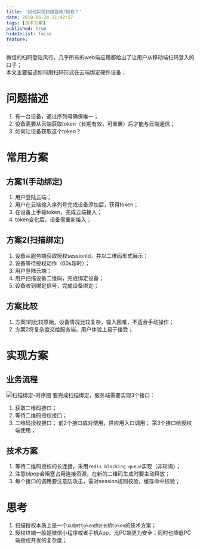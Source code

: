 ```yaml
---
title: '如何实现扫描登陆/授权？'
date: 2019-06-24 11:42:57
tags: [技术方案]
published: true
hideInList: false
feature: 
---
```

微信的扫码登陆风行，几乎所有的web端应用都给出了让用户从移动端扫码登入的口子；  
本文主要描述如何用扫码形式在云端绑定硬件设备；
<!-- more -->
# 问题描述
1. 有一台设备，通过序列号确保唯一；
2. 设备需要从云端获取token（长期有效，可重置）后才能与云端通信；
3. 如何让设备获取这个token？

# 常用方案
## 方案1(手动绑定)
1. 用户登陆云端；
2. 用户在云端输入序列号完成设备添加后，获得token；
2. 在设备上手输token，完成云端接入；
3. token变化后，设备需重新接入；

## 方案2(扫描绑定)
1. 设备从服务端获取授权sessionId，并以二维码形式展示；
2. 设备等待授权动作（60s超时）；
3. 用户登陆云端；
4. 用户扫描设备二维码，完成绑定设备；
5. 设备收到绑定信号，完成设备绑定；

## 方案比较
1. 方案1的比较原始，设备情况比较复杂，输入困难，不适合手动操作；
2. 方案2将复杂度交给服务端，用户体验上易于接受；

# 实现方案
## 业务流程
![扫描绑定-时序图](http://geosmart.github.io//post-images/1561895773238.png) 
要完成扫描绑定，服务端需要实现3个接口：
1. 获取二维码接口；
2. 等待二维码授权接口；
3. 二维码授权接口；
前2个接口成对使用，供应用入口调用；
第3个接口给授权端使用；
## 技术方案
1. 等待二维码授权的长连接，采用`redis blocking queue`实现（非轮询）；
2. 注意blpop会阻塞占用连接资源，在新的二维码生成时要主动释放；
3.  每个接口的调用要注意防攻击，需对session规则校验，缓存命中校验；

# 思考
1. 扫描授权本质上是一个`以临时token换区长期token`的技术方案；
2. 授权终端一般是微信小程序或者手机App，比PC端更为安全；同时也降低PC端授权开发的复杂度；